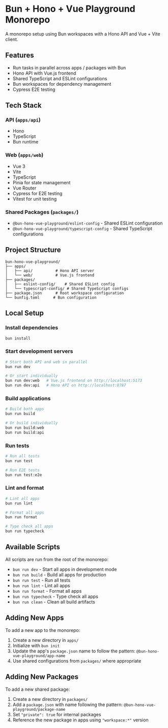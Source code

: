 # Bun + Hono + Vue Playground Monorepo

A monorepo setup using Bun workspaces with a Hono API and Vue + Vite client.

## Features

- Run tasks in parallel across apps / packages with Bun
- Hono API with Vue.js frontend
- Shared TypeScript and ESLint configurations
- Bun workspaces for dependency management
- Cypress E2E testing

## Tech Stack

### API (`apps/api`)

- Hono
- TypeScript
- Bun runtime

### Web (`apps/web`)

- Vue 3
- Vite
- TypeScript
- Pinia for state management
- Vue Router
- Cypress for E2E testing
- Vitest for unit testing

### Shared Packages (`packages/`)

- `@bun-hono-vue-playground/eslint-config` - Shared ESLint configuration
- `@bun-hono-vue-playground/typescript-config` - Shared TypeScript configurations

## Project Structure

```
bun-hono-vue-playground/
├── apps/
│   ├── api/          # Hono API server
│   └── web/          # Vue.js frontend
├── packages/
│   ├── eslint-config/    # Shared ESLint config
│   └── typescript-config/ # Shared TypeScript configs
├── package.json      # Root workspace configuration
└── bunfig.toml      # Bun configuration
```

## Local Setup

### Install dependencies

```bash
bun install
```

### Start development servers

```bash
# Start both API and web in parallel
bun run dev

# Or start individually
bun run dev:web   # Vue.js frontend on http://localhost:5173
bun run dev:api   # Hono API on http://localhost:8787
```

### Build applications

```bash
# Build both apps
bun run build

# Or build individually
bun run build:web
bun run build:api
```

### Run tests

```bash
# Run all tests
bun run test

# Run E2E tests
bun run test:e2e
```

### Lint and format

```bash
# Lint all apps
bun run lint

# Format all apps
bun run format

# Type check all apps
bun run typecheck
```

## Available Scripts

All scripts are run from the root of the monorepo:

- `bun run dev` - Start all apps in development mode
- `bun run build` - Build all apps for production
- `bun run test` - Run all tests
- `bun run lint` - Lint all apps
- `bun run format` - Format all apps
- `bun run typecheck` - Type check all apps
- `bun run clean` - Clean all build artifacts

## Adding New Apps

To add a new app to the monorepo:

1. Create a new directory in `apps/`
2. Initialize with `bun init`
3. Update the app's `package.json` name to follow the pattern: `@bun-hono-vue-playground/app-name`
4. Use shared configurations from `packages/` where appropriate

## Adding New Packages

To add a new shared package:

1. Create a new directory in `packages/`
2. Add a `package.json` with name following the pattern: `@bun-hono-vue-playground/package-name`
3. Set `"private": true` for internal packages
4. Reference the new package in apps using `"workspace:*"` version
